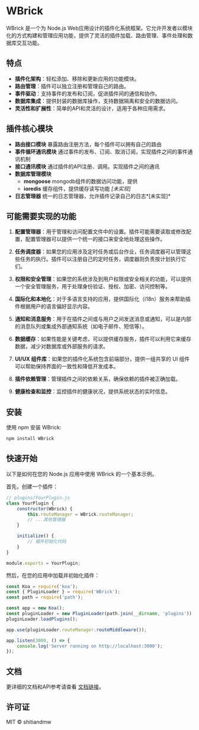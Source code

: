 # WBrick

WBrick 是一个为 Node.js Web应用设计的插件化系统框架。它允许开发者以模块化的方式构建和管理应用功能，提供了灵活的插件加载、路由管理、事件处理和数据库交互功能。

## 特点

- **插件化架构**：轻松添加、移除和更新应用的功能模块。
- **路由管理**：插件可以独立注册和管理自己的路由。
- **事件驱动**：支持事件的发布和订阅，促进插件间的通信和协作。
- **数据库集成**：提供封装的数据库操作，支持数据隔离和安全的数据访问。
- **灵活性和扩展性**：简单的API和灵活的设计，适用于各种应用需求。

## 插件核心模块

- **路由接口模块** 暴露路由注册方法，每个插件可以拥有自己的路由
- **事件循环通讯模块** 通过事件的发布、订阅、取消订阅，实现插件之间的事件通讯机制
- **接口通讯模块** 通过插件的API注册、调用。实现插件之间的通讯
- **数据库管理模块**
    + **mongoose** mongodb组件的数据访问功能，提供
    + **ioredis** 缓存组件，提供缓存读写功能 *[未实现]*
- **日志管理器** 统一的日志管理器，允许插件记录自己的日志*[未实现]*

## 可能需要实现的功能

1. **配置管理器**：用于管理和访问配置文件中的设置。插件可能需要读取或修改配置，配置管理器可以提供一个统一的接口来安全地处理这些操作。

2. **任务调度器**：如果您的应用涉及定时任务或后台作业，任务调度器可以管理这些任务的执行。插件可以注册自己的定时任务，调度器则负责按计划执行它们。

3. **权限和安全管理**：如果您的系统涉及到用户权限或安全相关的功能，可以提供一个安全管理服务，用于处理身份验证、授权、加密、访问控制等。

4. **国际化和本地化**：对于多语言支持的应用，提供国际化（i18n）服务来帮助插件根据用户的语言偏好显示内容。

5. **通知和消息服务**：用于在插件之间或与用户之间发送消息或通知，可以是内部的消息队列或集成外部通知系统（如电子邮件、短信等）。

6. **数据缓存**：如果性能是关键考虑，可以提供缓存服务，插件可以利用它来缓存数据，减少对数据库或外部服务的请求。

7. **UI/UX 组件库**：如果您的插件化系统包含前端部分，提供一组共享的 UI 组件可以帮助保持界面的一致性和降低开发成本。

8. **插件依赖管理**：管理插件之间的依赖关系，确保依赖的插件被正确加载。

9. **健康检查和监控**：监控插件的健康状况，提供系统状态的实时信息。


## 安装


使用 npm 安装 WBrick:

```bash
npm install WBrick
```

## 快速开始
以下是如何在您的 Node.js 应用中使用 WBrick 的一个基本示例。

首先，创建一个插件：

```javascript
// plugins/YourPlugin.js
class YourPlugin {
    constructor(WBrick) {
        this.routeManager = WBrick.routeManager;
        // ...其他管理器
    }

    initialize() {
        // 插件初始化代码
    }
}

module.exports = YourPlugin;
```

然后，在您的应用中加载并初始化插件：

```javascript
const Koa = require('koa');
const { PluginLoader } = require('WBrick');
const path = require('path');

const app = new Koa();
const pluginLoader = new PluginLoader(path.join(__dirname, 'plugins'));
pluginLoader.loadPlugins();

app.use(pluginLoader.routeManager.routeMiddleware());

app.listen(3000, () => {
    console.log('Server running on http://localhost:3000');
});

```

## 文档

更详细的文档和API参考请查看 [文档链接]()。

## 许可证
MIT © shitiandmw